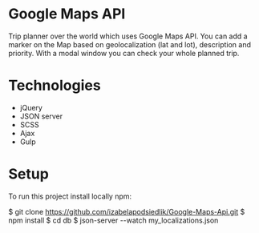 # Google Maps API

Trip planner over the world which uses Google Maps API. You can add a marker on the Map based on geolocalization (lat and lot), description and priority. With a modal window you can check your whole planned trip.

# Technologies

- jQuery
- JSON server
- SCSS
- Ajax
- Gulp

# Setup

To run this project install locally npm:

$ git clone https://github.com/izabelapodsiedlik/Google-Maps-Api.git
$ npm install
$ cd db
$ json-server --watch my_localizations.json
